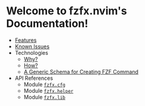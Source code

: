 <!-- markdownlint-disable -->

# Welcome to fzfx.nvim's Documentation!

- [Features](/Features.md)
- [Known Issues](/KnownIssues.md)
- Technologies
  - [Why?](/Why.md)
  - [How?](/How.md)
  - [A Generic Schema for Creating FZF Command](/GenericSchema.md)
- API References
  - Module [`fzfx.cfg`](/ApiReferences/fzfx_cfg.md)
  - Module [`fzfx.helper`](/ApiReferences/fzfx_helper.md)
  - Module [`fzfx.lib`](/ApiReferences/fzfx_lib.md)
